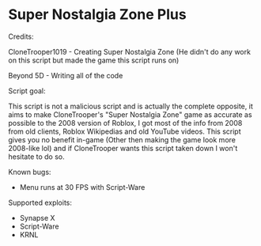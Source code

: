 # Super Nostalgia Zone Plus

Credits:

CloneTrooper1019 - Creating Super Nostalgia Zone (He didn't do any work on this script but made the game this script runs on)

Beyond 5D - Writing all of the code


Script goal:

This script is not a malicious script and is actually the complete opposite, it aims to make CloneTrooper's "Super Nostalgia Zone" game as accurate as possible to the 2008 version of Roblox, I got most of the info from 2008 from old clients, Roblox Wikipedias and old YouTube videos. This script gives you no benefit in-game (Other then making the game look more 2008-like lol) and if CloneTrooper wants this script taken down I won't hesitate to do so.


Known bugs:
- Menu runs at 30 FPS with Script-Ware


Supported exploits:
- Synapse X
- Script-Ware
- KRNL
